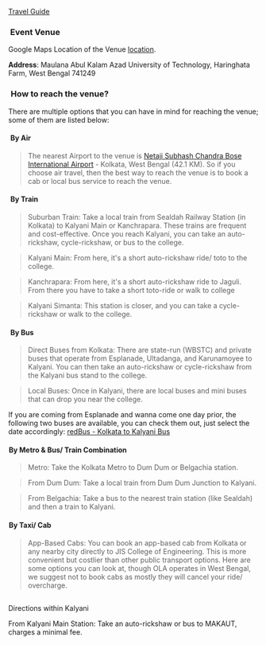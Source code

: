 [Travel Guide](https://hack4bengal.notion.site/Travel-Guide-30aa46c8867345808806a2a3cb14dd05)

 ###  Event Venue
 
 Google Maps Location of the Venue [location](https://maps.app.goo.gl/UxiW9bu6xSZCQEwg9).
 
  **Address**: Maulana Abul Kalam Azad University of Technology, Haringhata Farm, West Bengal 741249
 
 ### ![👣](data:image/gif;base64,R0lGODlhAQABAIAAAP///wAAACH5BAEAAAAALAAAAAABAAEAAAICRAEAOw==) How to reach the venue?
 
 There are multiple options that you can have in mind for reaching the venue; some of them are listed below:
 
 #### ![✈](data:image/gif;base64,R0lGODlhAQABAIAAAP///wAAACH5BAEAAAAALAAAAAABAAEAAAICRAEAOw==) By Air
 
 > The nearest Airport to the venue is [Netaji Subhash Chandra Bose International Airport](https://goo.gl/maps/hcjTRUmox66xtsMs7) - Kolkata, West Bengal (42.1 KM). So if you choose air travel, then the best way to reach the venue is to book a cab or local bus service to reach the venue.
 
 #### ![🚂](data:image/gif;base64,R0lGODlhAQABAIAAAP///wAAACH5BAEAAAAALAAAAAABAAEAAAICRAEAOw==) By Train
 
 > Suburban Train: Take a local train from Sealdah Railway Station (in Kolkata) to Kalyani Main or Kanchrapara. These trains are frequent and cost-effective. Once you reach Kalyani, you can take an auto-rickshaw, cycle-rickshaw, or bus to the college.
 
 > Kalyani Main: From here, it's a short auto-rickshaw ride/ toto to the college.
 
 > Kanchrapara: From here, it's a short auto-rickshaw ride to Jaguli. From there you have to take a short toto-ride or walk to college 
 
 > Kalyani Simanta: This station is closer, and you can take a cycle-rickshaw or walk to the college.
 
 
 #### ![🚌](data:image/gif;base64,R0lGODlhAQABAIAAAP///wAAACH5BAEAAAAALAAAAAABAAEAAAICRAEAOw==) By Bus
 
 > Direct Buses from Kolkata: There are state-run (WBSTC) and private buses that operate from Esplanade, Ultadanga, and Karunamoyee to Kalyani. You can then take an auto-rickshaw or cycle-rickshaw from the Kalyani bus stand to the college.
 
 > Local Buses: Once in Kalyani, there are local buses and mini buses that can drop you near the college.
 
 If you are coming from Esplanade and wanna come one day prior, the following two buses are available, you can check them out, just select the date accordingly: [redBus - Kolkata to Kalyani Bus](https://www.redbus.in/bus-tickets/kolkata-to-kalyani?fromCityName=Kolkata&fromCityId=74820&toCityName=Kalyani&toCityId=194797&onward=27-Jun-2024&busType=Any&srcCountry=IND&destCountry=IND)
 
 #### ![🚌](data:image/gif;base64,R0lGODlhAQABAIAAAP///wAAACH5BAEAAAAALAAAAAABAAEAAAICRAEAOw==)By Metro & Bus/ Train Combination
 
 > Metro: Take the Kolkata Metro to Dum Dum or Belgachia station.
 
 > From Dum Dum: Take a local train from Dum Dum Junction to Kalyani.
 
 > From Belgachia: Take a bus to the nearest train station (like Sealdah) and then a train to Kalyani.
 
 #### ![🚕](data:image/gif;base64,R0lGODlhAQABAIAAAP///wAAACH5BAEAAAAALAAAAAABAAEAAAICRAEAOw==)By Taxi/ Cab
 
 > App-Based Cabs: You can book an app-based cab from Kolkata or any nearby city directly to JIS College of Engineering. This is more convenient but costlier than other public transport options. Here are some options you can look at, though OLA operates in West Bengal, we suggest not to book cabs as mostly they will cancel your ride/ overcharge.
 
 ![🗺️](data:image/gif;base64,R0lGODlhAQABAIAAAP///wAAACH5BAEAAAAALAAAAAABAAEAAAICRAEAOw==)
 
 Directions within Kalyani
 
 From Kalyani Main Station: Take an auto-rickshaw or bus to MAKAUT, charges a  minimal  fee.
 
